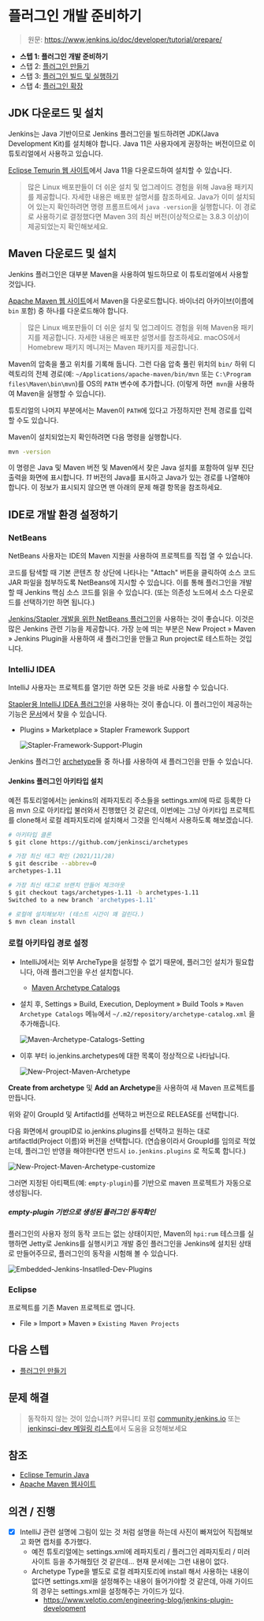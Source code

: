 # 플러그인 개발 준비하기

> 원문: https://www.jenkins.io/doc/developer/tutorial/prepare/

* **스텝 1:  플러그인 개발 준비하기**
* 스탭 2: [플러그인 만들기](Create-a-Plugin.md)
* 스탭 3: [플러그인 빌드 및 실행하기](Build-and-Run-the-Plugin.md)
* 스탭 4: [플러그인 확장](Extend-the-Plugin.md)

## JDK 다운로드 및 설치

Jenkins는 Java 기반이므로 Jenkins 플러그인을 빌드하려면 JDK(Java Development Kit)를 설치해야 합니다. Java 11은 사용자에게 권장하는 버전이므로 이 튜토리얼에서 사용하고 있습니다.

[Eclipse Temurin 웹 사이트](https://adoptium.net/?variant=openjdk11&jvmVariant=hotspot)에서 Java 11을 다운로드하여 설치할 수 있습니다.

>많은 Linux 배포판들이 더 쉬운 설치 및 업그레이드 경험을 위해 Java용 패키지를 제공합니다. 자세한 내용은 배포판 설명서를 참조하세요. Java가 이미 설치되어 있는지 확인하려면 명령 프롬프트에서 `java -version`을 실행합니다. 이 경로로 사용하기로 결정했다면 Maven 3의 최신 버전(이상적으로는 3.8.3 이상)이 제공되었는지 확인해보세요.



## Maven 다운로드 및 설치

Jenkins 플러그인은 대부분 Maven을 사용하여 빌드하므로 이 튜토리얼에서 사용할 것입니다.

[Apache Maven 웹 사이트](https://maven.apache.org/)에서 Maven을 다운로드합니다. 바이너리 아카이브(이름에 `bin` 포함) 중 하나를 다운로드해야 합니다.

>많은 Linux 배포판들이 더 쉬운 설치 및 업그레이드 경험을 위해 Maven용 패키지를 제공합니다. 자세한 내용은 배포판 설명서를 참조하세요. macOS에서 Homebrew 패키지 메니저는 Maven 패키지를 제공합니다.

Maven의 압축을 풀고 위치를 기록해 둡니다. 그런 다음 압축 풀린 위치의 `bin/` 하위 디렉토리의 전체 경로(예: `~/Applications/apache-maven/bin/mvn` 또는 `C:\Program files\Maven\bin\mvn`)를 OS의 `PATH` 변수에 추가합니다. (이렇게 하면` mvn`을 사용하여 Maven을 실행할 수 있습니다). 

튜토리얼의 나머지 부분에서는 Maven이 `PATH`에 있다고 가정하지만 전체 경로를 입력할 수도 있습니다.

Maven이 설치되었는지 확인하려면 다음 명령을 실행합니다.

```bash
mvn -version
```

이 명령은 Java 및 Maven 버전 및 Maven에서 찾은 Java 설치를 포함하여 일부 진단 출력을 화면에 표시합니다. *11* 버전의 Java를 표시하고 Java가 있는 경로를 나열해야 합니다. 이 정보가 표시되지 않으면 맨 아래의 문제 해결 항목을 참조하세요.



## IDE로 개발 환경 설정하기

### NetBeans

NetBeans 사용자는 IDE의 Maven 지원을 사용하여 프로젝트를 직접 열 수 있습니다. 

코드를 탐색할 때 기본 콘텐츠 창 상단에 나타나는 "Attach" 버튼을 클릭하여 소스 코드 JAR 파일을 첨부하도록 NetBeans에 지시할 수 있습니다. 이를 통해 플러그인을 개발할 때 Jenkins 핵심 소스 코드를 읽을 수 있습니다. (또는 의존성 노드에서 소스 다운로드를 선택하기만 하면 됩니다.)

[Jenkins/Stapler 개발을 위한 NetBeans 플러그인](https://github.com/stapler/netbeans-stapler-plugin)을 사용하는 것이 좋습니다. 이것은 많은 Jenkins 관련 기능을 제공합니다. 가장 눈에 띄는 부분은 New Project » Maven » Jenkins Plugin을 사용하여 새 플러그인을 만들고 Run project로 테스트하는 것입니다. 



### IntelliJ IDEA

IntelliJ 사용자는 프로젝트를 열기만 하면 모든 것을 바로 사용할 수 있습니다.

[Stapler용 IntelliJ IDEA 플러그인](https://plugins.jetbrains.com/plugin/1885-stapler-framework-support)을 사용하는 것이 좋습니다. 이 플러그인이 제공하는 기능은 [문서](https://github.com/jenkinsci/idea-stapler-plugin#stapler)에서 찾을 수 있습니다.

* Plugins » Marketplace » Stapler Framework Support

  ![Stapler-Framework-Support-Plugin](doc-resources/Stapler-Framework-Support-Plugin.png)

Jenkins 플러그인 [archetype](https://github.com/jenkinsci/archetypes/)들 중 하나를 사용하여 새 플러그인을 만들 수 있습니다. 



#### Jenkins 플러그인 아키타입 설치

예전 튜토리얼에서는 jenkins의 레파지토리 주소들을 settings.xml에 따로 등록한 다음 mvn 으로 아키타입 불러와서 진행했던 것 같은데, 이번에는 그냥 아키타입 프로젝트를 clone해서 로컬 레파지토리에 설치해서 그것을 인식해서 사용하도록 해보겠습니다.

```bash
# 아키타입 클론
$ git clone https://github.com/jenkinsci/archetypes

# 가장 최신 테그 확인 (2021/11/28)
$ git describe --abbrev=0
archetypes-1.11

# 가장 최신 태그로 브랜치 만들어 체크아웃
$ git checkout tags/archetypes-1.11 -b archetypes-1.11
Switched to a new branch 'archetypes-1.11'

# 로컬에 설치해보자! (테스트 시간이 꽤 걸린다.)
$ mvn clean install

```



### 로컬 아키타입 경로 설정

* IntelliJ에서는 외부 ArcheType을 설정할 수 없기 때문에, 플러그인 설치가 필요합니다, 아래 플러그인을 우선 설치합니다.

  * [Maven Archetype Catalogs](https://plugins.jetbrains.com/plugin/7965-maven-archetype-catalogs)

* 설치 후, Settings  » Build, Execution, Deployment » Build Tools » `Maven Archetype Catalogs` 메뉴에서 `~/.m2/repository/archetype-catalog.xml` 을 추가해줍니다.

  ![Maven-Archetype-Catalogs-Setting](doc-resources/Maven-Archetype-Catalogs-Setting.png)

* 이후 부터 io.jenkins.archetypes에 대한 목록이 정상적으로 나타납니다.
  
  ![New-Project-Maven-Archetype](doc-resources/New-Project-Maven-Archetype.png)

 

**Create from archetype** 및 **Add an Archetype**을 사용하여 새 Maven 프로젝트를 만듭니다. 

위와 같이 GroupId 및 ArtifactId를 선택하고 버전으로 RELEASE를 선택합니다.

다음 화면에서 groupID로 io.jenkins.plugins를 선택하고 원하는 대로 artifactId(Project 이름)와 버전을 선택합니다. (연습용이라서 GroupId를 임의로 적었는데, 플러그인 반영을 해야한다면 반드시 `io.jenkins.plugins` 로 적도록 합니다.)

![New-Project-Maven-Archetype-customize](doc-resources/New-Project-Maven-Archetype-customize.png)



그러면 지정된 아티팩트(예: `empty-plugin`)를 기반으로 maven 프로젝트가 자동으로 생성됩니다.

##### empty-plugin 기반으로 생성된 플러그인 동작확인

플러그인의 사용자 정의 동작 코드는 없는 상태이지만, Maven의 `hpi:rum` 테스크를 실행하면 Jetty로 Jenkins를 실행시키고 개발 중인 플러그인을 Jenkins에 설치된 상태로 만들어주므로, 플러그인의 동작을 시험해 볼 수 있습니다.

![Embedded-Jenkins-Insatlled-Dev-Plugins](doc-resources/Embedded-Jenkins-Insatlled-Dev-Plugins.png)

### Eclipse

프로젝트를 기존 Maven 프로젝트로 엽니다.

* File » Import » Maven » `Existing Maven Projects`



## 다음 스텝

*  [플러그인 만들기](Create-a-Plugin.md)



## 문제 해결

>동작하지 않는 것이 있습니까? 커뮤니티 포럼 [community.jenkins.io](https://community.jenkins.io/) 또는 [jenkinsci-dev 메일링 리스트](https://www.jenkins.io/mailing-lists)에서 도움을 요청해보세요



## 참조

* [Eclipse Temurin Java](https://adoptium.net/)
* [Apache Maven 웹사이트](https://maven.apache.org/)



## 의견 / 진행

- [x] IntelliJ 관련 설명에 그림이 있는 것 처럼 설명을 하는데 사진이 빠져있어 직접해보고 화면 캡처를 추가했다.
  * 예전 튜토리얼에는 settings.xml에 레파지토리 / 플러그인 레파지토리 / 미러 사이트 등을 추가해줬던 것 같은데... 현재 문서에는 그런 내용이 없다.
  * Archetype Type을 별도로 로컬 레파지토리에 install 해서 사용하는 내용이 없다면 settings.xml을 설정해주는 내용이 들어가야할 것 같은데, 아래 가이드의 경우는 settings.xml을 설정해주는 가이드가 있다.
    * https://www.velotio.com/engineering-blog/jenkins-plugin-development